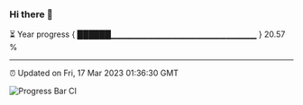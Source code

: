 ### Hi there 👋

⏳ Year progress { ██████▁▁▁▁▁▁▁▁▁▁▁▁▁▁▁▁▁▁▁▁▁▁▁▁ } 20.57 %

---

⏰ Updated on Fri, 17 Mar 2023 01:36:30 GMT

![Progress Bar CI](https://github.com/ZhaoGui/ZhaoGui/workflows/Progress%20Bar%20CI/badge.svg)
